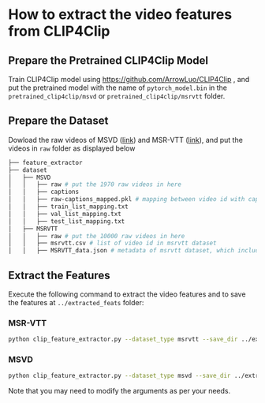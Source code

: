 # How to extract the video features from CLIP4Clip
## Prepare the Pretrained CLIP4Clip Model
Train CLIP4Clip model using https://github.com/ArrowLuo/CLIP4Clip , and put the pretrained model with the name of `pytorch_model.bin` in the `pretrained_clip4clip/msvd` or `pretrained_clip4clip/msrvtt` folder.

## Prepare the Dataset
Dowload the raw videos of MSVD ([link](https://www.cs.utexas.edu/users/ml/clamp/videoDescription/)) and MSR-VTT ([link](https://github.com/VisionLearningGroup/caption-guided-saliency/issues/6)), and put the videos in `raw` folder as displayed below
```bash
├── feature_extractor
├── dataset
│   ├── MSVD
│   │   ├── raw # put the 1970 raw videos in here
│   │   ├── captions 
│   │   ├── raw-captions_mapped.pkl # mapping between video id with captions
│   │   ├── train_list_mapping.txt
│   │   ├── val_list_mapping.txt
│   │   ├── test_list_mapping.txt
│   ├── MSRVTT
│   │   ├── raw # put the 10000 raw videos in here
│   │   ├── msrvtt.csv # list of video id in msrvtt dataset
│   │   ├── MSRVTT_data.json # metadata of msrvtt dataset, which includes video url, video id, and caption
```
## Extract the Features
Execute the following command to extract the video features and to save the features at `../extracted_feats` folder:
### MSR-VTT
```bash
python clip_feature_extractor.py --dataset_type msrvtt --save_dir ../extracted_feats --dataset_dir ../dataset
```
### MSVD
```bash
python clip_feature_extractor.py --dataset_type msvd --save_dir ../extracted_feats --dataset_dir ../dataset
```

Note that you may need to modify the arguments as per your needs.
